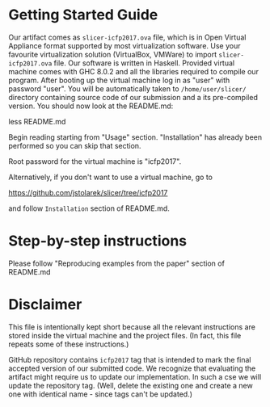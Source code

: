 Getting Started Guide
=====================

Our artifact comes as `slicer-icfp2017.ova` file, which is in Open Virtual
Appliance format supported by most virtualization software.  Use your favourite
virtualization solution (VirtualBox, VMWare) to import `slicer-icfp2017.ova`
file.  Our software is written in Haskell.  Provided virtual machine comes with
GHC 8.0.2 and all the libraries required to compile our program.  After booting
up the virtual machine log in as "user" with password "user".  You will be
automatically taken to `/home/user/slicer/` directory containing source code of
our submission and a its pre-compiled version.  You should now look at the
README.md:

  less README.md

Begin reading starting from "Usage" section.  "Installation" has already been
performed so you can skip that section.

Root password for the virtual machine is "icfp2017".

Alternatively, if you don't want to use a virtual machine, go to

  https://github.com/jstolarek/slicer/tree/icfp2017

and follow `Installation` section of README.md.


Step-by-step instructions
=========================

Please follow "Reproducing examples from the paper" section of README.md


Disclaimer
==========

This file is intentionally kept short because all the relevant instructions are
stored inside the virtual machine and the project files.  (In fact, this file
repeats some of these instructions.)

GitHub repository contains `icfp2017` tag that is intended to mark the final
accepted version of our submitted code.  We recognize that evaluating the
artifact might require us to update our implementation.  In such a cse we will
update the repository tag.  (Well, delete the existing one and create a new one
with identical name - since tags can't be updated.)
